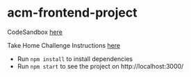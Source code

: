 # acm-frontend-project
CodeSandbox [here](https://codesandbox.io/s/take-home-project-vwhn8g?file=/src/App.js)

Take Home Challenge Instructions [here](https://farisashai.notion.site/ACM-Dev-Frontend-Take-Home-Challenge-1cb58313b63c438e9bf676ffad34c207)

* Run `npm install` to install dependencies
* Run `npm start` to see the project on http://localhost:3000/
